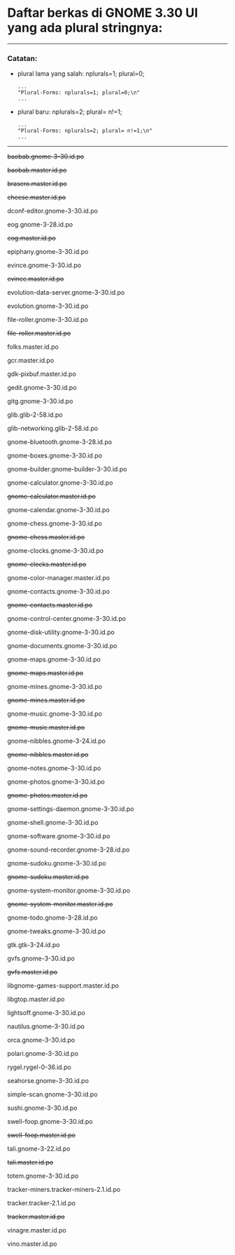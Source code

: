 # Daftar berkas di GNOME 3.30 UI yang ada plural stringnya:

___
### Catatan:

* plural lama yang salah: nplurals=1; plural=0;

	```
	...
	"Plural-Forms: nplurals=1; plural=0;\n"
	...
	```

* plural baru: nplurals=2; plural= n!=1;

	```
	...
	"Plural-Forms: nplurals=2; plural= n!=1;\n"
	...
	```

___

~~baobab.gnome-3-30.id.po~~

~~baobab.master.id.po~~

~~brasero.master.id.po~~

~~cheese.master.id.po~~

dconf-editor.gnome-3-30.id.po

eog.gnome-3-28.id.po

~~eog.master.id.po~~

epiphany.gnome-3-30.id.po

evince.gnome-3-30.id.po

~~evince.master.id.po~~

evolution-data-server.gnome-3-30.id.po

evolution.gnome-3-30.id.po

file-roller.gnome-3-30.id.po

~~file-roller.master.id.po~~

folks.master.id.po

gcr.master.id.po

gdk-pixbuf.master.id.po

gedit.gnome-3-30.id.po

gitg.gnome-3-30.id.po

glib.glib-2-58.id.po

glib-networking.glib-2-58.id.po

gnome-bluetooth.gnome-3-28.id.po

gnome-boxes.gnome-3-30.id.po

gnome-builder.gnome-builder-3-30.id.po

gnome-calculator.gnome-3-30.id.po

~~gnome-calculator.master.id.po~~

gnome-calendar.gnome-3-30.id.po

gnome-chess.gnome-3-30.id.po

~~gnome-chess.master.id.po~~

gnome-clocks.gnome-3-30.id.po

~~gnome-clocks.master.id.po~~

gnome-color-manager.master.id.po

gnome-contacts.gnome-3-30.id.po

~~gnome-contacts.master.id.po~~

gnome-control-center.gnome-3-30.id.po

gnome-disk-utility.gnome-3-30.id.po

gnome-documents.gnome-3-30.id.po

gnome-maps.gnome-3-30.id.po

~~gnome-maps.master.id.po~~

gnome-mines.gnome-3-30.id.po

~~gnome-mines.master.id.po~~

gnome-music.gnome-3-30.id.po

~~gnome-music.master.id.po~~

gnome-nibbles.gnome-3-24.id.po

~~gnome-nibbles.master.id.po~~

gnome-notes.gnome-3-30.id.po

gnome-photos.gnome-3-30.id.po

~~gnome-photos.master.id.po~~

gnome-settings-daemon.gnome-3-30.id.po

gnome-shell.gnome-3-30.id.po

gnome-software.gnome-3-30.id.po

gnome-sound-recorder.gnome-3-28.id.po

gnome-sudoku.gnome-3-30.id.po

~~gnome-sudoku.master.id.po~~

gnome-system-monitor.gnome-3-30.id.po

~~gnome-system-monitor.master.id.po~~

gnome-todo.gnome-3-28.id.po

gnome-tweaks.gnome-3-30.id.po

gtk.gtk-3-24.id.po

gvfs.gnome-3-30.id.po

~~gvfs.master.id.po~~

libgnome-games-support.master.id.po

libgtop.master.id.po

lightsoff.gnome-3-30.id.po

nautilus.gnome-3-30.id.po

orca.gnome-3-30.id.po

polari.gnome-3-30.id.po

rygel.rygel-0-36.id.po

seahorse.gnome-3-30.id.po

simple-scan.gnome-3-30.id.po

sushi.gnome-3-30.id.po

swell-foop.gnome-3-30.id.po

~~swell-foop.master.id.po~~

tali.gnome-3-22.id.po

~~tali.master.id.po~~

totem.gnome-3-30.id.po

tracker-miners.tracker-miners-2.1.id.po

tracker.tracker-2.1.id.po

~~tracker.master.id.po~~

vinagre.master.id.po

vino.master.id.po
